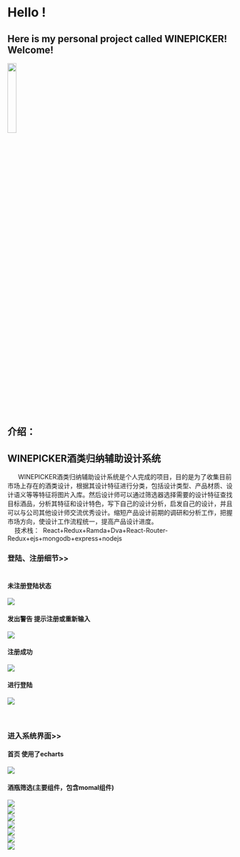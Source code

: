 # Hello ! 
##  Here is my personal project called **WINEPICKER**! Welcome!
<img src="https://github.com/bjtuwanghui/mywinepicker/raw/master/images_introduction/logo.png?raw=true" width="20%" height="20%">

## 介绍：
   ## WINEPICKER酒类归纳辅助设计系统<br/> ##
     &nbsp;&nbsp;WINEPICKER酒类归纳辅助设计系统是个人完成的项目，目的是为了收集目前市场上存在的酒类设计，根据其设计特征进行分类，包括设计类型、产品材质、设计语义等等特征将图片入库。然后设计师可以通过筛选器选择需要的设计特征查找目标酒品，分析其特征和设计特色，写下自己的设计分析，启发自己的设计，并且可以与公司其他设计师交流优秀设计。缩短产品设计前期的调研和分析工作，把握市场方向，使设计工作流程统一，提高产品设计进度。<br/>
     技术栈：  &nbsp;React+Redux+Ramda+Dva+React-Router-Redux+ejs+mongodb+express+nodejs<br/>
### 登陆、注册细节>><br/>  
#### 未注册登陆状态
<img src="https://github.com/bjtuwanghui/mywinepicker/blob/master/images_introduction/%E7%99%BB%E9%99%861.png?raw=true"><br/>
#### 发出警告 提示注册或重新输入
<img src="https://github.com/bjtuwanghui/mywinepicker/blob/master/images_introduction/%E7%99%BB%E9%99%862.png?raw=true"><br/>
#### 注册成功
<img src="https://github.com/bjtuwanghui/mywinepicker/raw/master/images_introduction/%E6%B3%A8%E5%86%8C1.png?raw=true"><br/>
#### 进行登陆
<img src="https://github.com/bjtuwanghui/mywinepicker/raw/master/images_introduction/%E6%B3%A8%E5%86%8C2.png?raw=true"><br/>
<br/>
<br/>
### 进入系统界面>><br/> 
#### 首页 使用了echarts
<img src="https://github.com/bjtuwanghui/mywinepicker/blob/master/images_introduction/%E7%B3%BB%E7%BB%9F1.png?raw=true"><br/>
#### 酒瓶筛选(主要组件，包含momal组件)
<img src="https://github.com/bjtuwanghui/mywinepicker/blob/master/images_introduction/%E7%B3%BB%E7%BB%9F2.png?raw=true"><br/>
<img src="https://github.com/bjtuwanghui/mywinepicker/blob/master/images_introduction/%E7%B3%BB%E7%BB%9F3.png?raw=true"><br/>
<img src="https://github.com/bjtuwanghui/mywinepicker/blob/master/images_introduction/%E7%B3%BB%E7%BB%9F4.png?raw=true"><br/>
<img src="https://github.com/bjtuwanghui/mywinepicker/blob/master/images_introduction/%E7%B3%BB%E7%BB%9F5.png?raw=true"><br/>
<img src="https://github.com/bjtuwanghui/mywinepicker/blob/master/images_introduction/%E7%B3%BB%E7%BB%9F6.png?raw=true"><br/>
<img src="https://github.com/bjtuwanghui/mywinepicker/blob/master/images_introduction/%E7%B3%BB%E7%BB%9F7.png?raw=true"><br/>
<img src="https://github.com/bjtuwanghui/mywinepicker/blob/master/images_introduction/%E7%B3%BB%E7%BB%9F8.png?raw=true"><br/>
